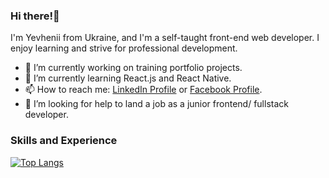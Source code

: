 ### Hi there!👋

I'm Yevhenii from Ukraine, and I'm a self-taught front-end web developer. I enjoy learning and strive for professional development.

- 🔭 I’m currently working on training portfolio projects. 
- 🌱 I’m currently learning  React.js and React Native.
- 📫 How to reach me: [LinkedIn Profile](https://www.linkedin.com/in/yevhenii-p-b98638128/) or [Facebook Profile](https://www.facebook.com/yevhenii.pyl/).
- 🤔 I’m looking for help to land a job as a junior frontend/ fullstack developer. 

### Skills and Experience

[![Top Langs](https://github-readme-stats.vercel.app/api/top-langs/?username=anuraghazra&layout=compact)](https://github.com/yevhenii-pyl/github-readme-stats)
